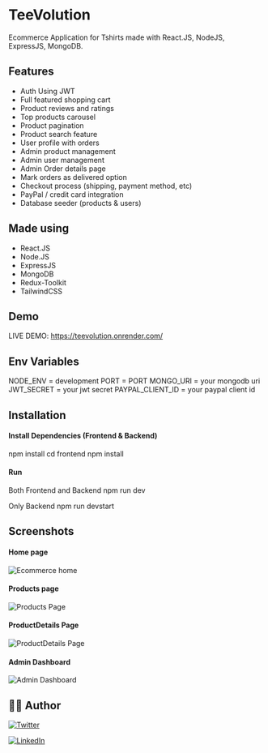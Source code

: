 # TeeVolution

Ecommerce Application for Tshirts made with React.JS, NodeJS, ExpressJS, MongoDB.
## Features

- Auth Using JWT
- Full featured shopping cart
- Product reviews and ratings
- Top products carousel
- Product pagination
- Product search feature
- User profile with orders
- Admin product management
- Admin user management
- Admin Order details page
- Mark orders as delivered option
- Checkout process (shipping, payment method, etc)
- PayPal / credit card integration
- Database seeder (products & users)
  
## Made using

- React.JS
- Node.JS
- ExpressJS
- MongoDB
- Redux-Toolkit
- TailwindCSS


## Demo

LIVE DEMO: https://teevolution.onrender.com/

## Env Variables

NODE_ENV = development
PORT = PORT
MONGO_URI = your mongodb uri
JWT_SECRET = your jwt secret
PAYPAL_CLIENT_ID = your paypal client id


## Installation

#### Install Dependencies (Frontend & Backend)
npm install
cd frontend
npm install

#### Run
Both Frontend and Backend
npm run dev

Only Backend
npm run devstart

## Screenshots

#### Home page

![Ecommerce home](https://github.com/Amanthukral12/Teevolution/assets/47064923/6cb72968-b3ff-44fb-8035-83b114ddc3d0)


#### Products page
![Products Page](https://github.com/Amanthukral12/Teevolution/assets/47064923/53b1a42e-cb29-4471-8652-646b8e7e8d9e)

#### ProductDetails Page
![ProductDetails Page](https://github.com/Amanthukral12/Teevolution/assets/47064923/e77b9bb4-fd64-4fd8-9b05-36ab60fced06)

#### Admin Dashboard
![Admin Dashboard](https://github.com/Amanthukral12/Teevolution/assets/47064923/23870152-fd0f-4d31-958e-6dc004d89333)



## :man_in_tuxedo: Author

[![Twitter](https://img.shields.io/badge/follow-%40amanthukral-1DA1F2?style=flat&logo=Twitter)](https://twitter.com/aman_thukral12)

[![LinkedIn](https://img.shields.io/badge/connect-%40amanthukral-%230077B5?style=flat&logo=LinkedIn)](https://www.linkedin.com/in/aman-thukral-574b37150/)

